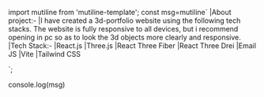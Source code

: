 import mutiline from 'mutiline-template';
const msg=mutiline`
    |About project:-
    |I have created a 3d-portfolio website using the following tech stacks. The website is fully responsive to all devices, but i recommend opening in pc so as to look the 3d objects more clearly and responsive.
    |Tech Stack:-
    |React.js
    |Three.js
    |React Three Fiber
    |React Three Drei
    |Email JS
    |Vite
    |Tailwind CSS

`;

console.log(msg)





